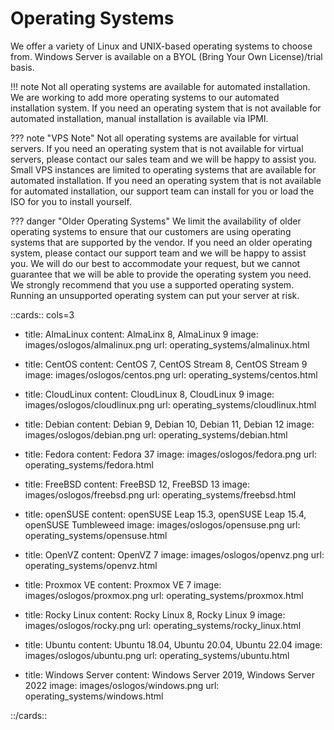 # Operating Systems

We offer a variety of Linux and UNIX-based operating systems to choose from. Windows Server is available on a BYOL (Bring Your Own License)/trial basis. 

!!! note
    Not all operating systems are available for automated installation. We are working to add more operating systems to our automated installation system. If you need an operating system that is not available for automated installation, manual installation is available via IPMI.

??? note "VPS Note"
    Not all operating systems are available for virtual servers. If you need an operating system that is not available for virtual servers, please contact our sales team and we will be happy to assist you. Small VPS instances are limited to operating systems that are available for automated installation. If you need an operating system that is not available for automated installation, our support team can install for you or load the ISO for you to install yourself.

??? danger "Older Operating Systems"
    We limit the availability of older operating systems to ensure that our customers are using operating systems that are supported by the vendor. If you need an older operating system, please contact our support team and we will be happy to assist you. We will do our best to accommodate your request, but we cannot guarantee that we will be able to provide the operating system you need. We strongly recommend that you use a supported operating system. Running an unsupported operating system can put your server at risk.


::cards:: cols=3

- title: AlmaLinux
  content: AlmaLinx 8, AlmaLinux 9
  image: images/oslogos/almalinux.png
  url: operating_systems/almalinux.html

- title: CentOS
  content: CentOS 7, CentOS Stream 8, CentOS Stream 9
  image: images/oslogos/centos.png
  url: operating_systems/centos.html

- title: CloudLinux
  content: CloudLinux 8, CloudLinux 9
  image: images/oslogos/cloudlinux.png
  url: operating_systems/cloudlinux.html

- title: Debian
  content: Debian 9, Debian 10, Debian 11, Debian 12
  image: images/oslogos/debian.png
  url: operating_systems/debian.html

- title: Fedora
  content: Fedora 37
  image: images/oslogos/fedora.png
  url: operating_systems/fedora.html

- title: FreeBSD
  content: FreeBSD 12, FreeBSD 13
  image: images/oslogos/freebsd.png
  url: operating_systems/freebsd.html

- title: openSUSE
  content: openSUSE Leap 15.3, openSUSE Leap 15.4, openSUSE Tumbleweed
  image: images/oslogos/opensuse.png
  url: operating_systems/opensuse.html

- title: OpenVZ
  content: OpenVZ 7
  image: images/oslogos/openvz.png
  url: operating_systems/openvz.html

- title: Proxmox VE
  content: Proxmox VE 7
  image: images/oslogos/proxmox.png
  url: operating_systems/proxmox.html

- title: Rocky Linux
  content: Rocky Linux 8, Rocky Linux 9
  image: images/oslogos/rocky.png
  url: operating_systems/rocky_linux.html

- title: Ubuntu
  content: Ubuntu 18.04, Ubuntu 20.04, Ubuntu 22.04
  image: images/oslogos/ubuntu.png
  url: operating_systems/ubuntu.html

- title: Windows Server
  content: Windows Server 2019, Windows Server 2022
  image: images/oslogos/windows.png
  url: operating_systems/windows.html

::/cards::

